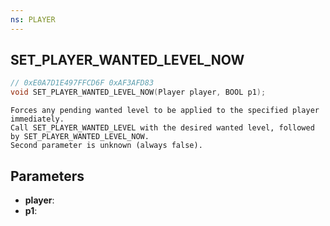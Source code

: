 ```yaml
---
ns: PLAYER
---
```

## SET_PLAYER_WANTED_LEVEL_NOW

```c
// 0xE0A7D1E497FFCD6F 0xAF3AFD83
void SET_PLAYER_WANTED_LEVEL_NOW(Player player, BOOL p1);
```

```
Forces any pending wanted level to be applied to the specified player immediately.  
Call SET_PLAYER_WANTED_LEVEL with the desired wanted level, followed by SET_PLAYER_WANTED_LEVEL_NOW.  
Second parameter is unknown (always false).  
```

## Parameters
* **player**: 
* **p1**: 

